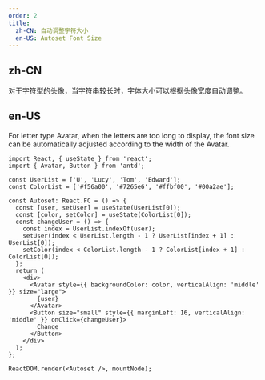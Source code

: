 ```yaml
---
order: 2
title:
  zh-CN: 自动调整字符大小
  en-US: Autoset Font Size
---
```


## zh-CN

对于字符型的头像，当字符串较长时，字体大小可以根据头像宽度自动调整。

## en-US

For letter type Avatar, when the letters are too long to display, the font size can be automatically adjusted according to the width of the Avatar.

```tsx
import React, { useState } from 'react';
import { Avatar, Button } from 'antd';

const UserList = ['U', 'Lucy', 'Tom', 'Edward'];
const ColorList = ['#f56a00', '#7265e6', '#ffbf00', '#00a2ae'];

const Autoset: React.FC = () => {
  const [user, setUser] = useState(UserList[0]);
  const [color, setColor] = useState(ColorList[0]);
  const changeUser = () => {
    const index = UserList.indexOf(user);
    setUser(index < UserList.length - 1 ? UserList[index + 1] : UserList[0]);
    setColor(index < ColorList.length - 1 ? ColorList[index + 1] : ColorList[0]);
  };
  return (
    <div>
      <Avatar style={{ backgroundColor: color, verticalAlign: 'middle' }} size="large">
        {user}
      </Avatar>
      <Button size="small" style={{ marginLeft: 16, verticalAlign: 'middle' }} onClick={changeUser}>
        Change
      </Button>
    </div>
  );
};

ReactDOM.render(<Autoset />, mountNode);
```
